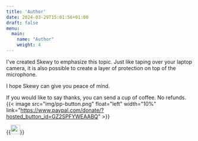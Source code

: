 ```yaml
---
title: 'Author'
date: 2024-03-29T15:01:56+01:00
draft: false
menu:
  main:
    name: "Author"
    weight: 4
---
```


I've created Skewy to emphasize this topic. Just like taping over your laptop camera, it is also possible to create a layer of protection on top of the microphone.

I hope Skewy can give you peace of mind.

If you would like to say thanks, you can send a cup of coffee. No refunds.
{{< image src="img/pp-button.png" float="left" width="10%" link="https://www.paypal.com/donate/?hosted_button_id=GZ2SPFYWEAABQ" >}}

{{<image float="center" width="25em" frame="false" caption="" src="img/skewy_gladiators.png" >}} 
